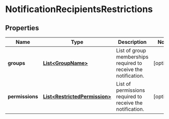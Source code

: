 # NotificationRecipientsRestrictions

## Properties
Name | Type | Description | Notes
------------ | ------------- | ------------- | -------------
**groups** | [**List&lt;GroupName&gt;**](GroupName.md) | List of group memberships required to receive the notification. |  [optional]
**permissions** | [**List&lt;RestrictedPermission&gt;**](RestrictedPermission.md) | List of permissions required to receive the notification. |  [optional]
